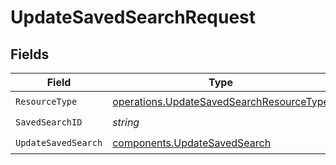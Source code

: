 # UpdateSavedSearchRequest


## Fields

| Field                                                                                                | Type                                                                                                 | Required                                                                                             | Description                                                                                          |
| ---------------------------------------------------------------------------------------------------- | ---------------------------------------------------------------------------------------------------- | ---------------------------------------------------------------------------------------------------- | ---------------------------------------------------------------------------------------------------- |
| `ResourceType`                                                                                       | [operations.UpdateSavedSearchResourceType](../../models/operations/updatesavedsearchresourcetype.md) | :heavy_check_mark:                                                                                   | N/A                                                                                                  |
| `SavedSearchID`                                                                                      | *string*                                                                                             | :heavy_check_mark:                                                                                   | N/A                                                                                                  |
| `UpdateSavedSearch`                                                                                  | [components.UpdateSavedSearch](../../models/components/updatesavedsearch.md)                         | :heavy_check_mark:                                                                                   | N/A                                                                                                  |